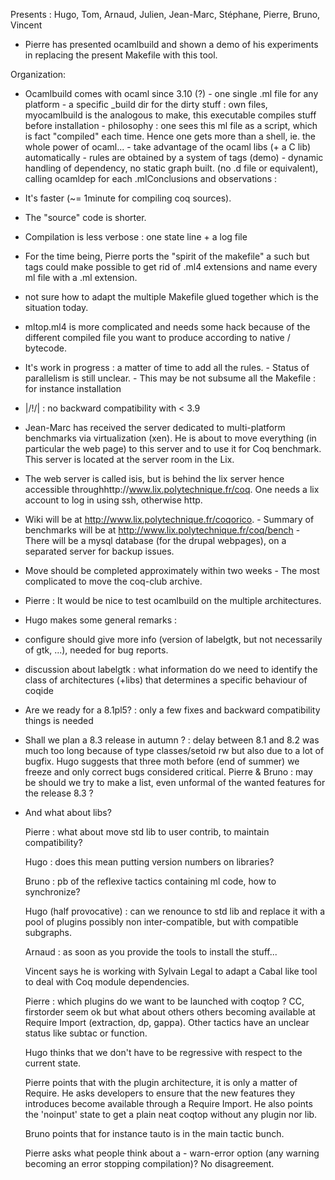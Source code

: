 Presents : Hugo, Tom, Arnaud, Julien, Jean-Marc, Stéphane, Pierre, Bruno, Vincent

-   Pierre has presented ocamlbuild and shown a demo of his experiments in replacing the present Makefile with this tool.

Organization:

-   Ocamlbuild comes with ocaml since 3.10 (?) - one single .ml file for any platform - a specific \_build dir for the dirty stuff : own files, myocamlbuild is the analogous to make, this executable compiles stuff before installation - philosophy : one sees this ml file as a script, which is fact "compiled" each time. Hence one gets more than a shell, ie. the whole power of ocaml... - take advantage of the ocaml libs (+ a C lib) automatically - rules are obtained by a system of tags (demo) - dynamic handling of dependency, no static graph built. (no .d file or equivalent), calling ocamldep for each .mlConclusions and observations :
-   It's faster (~= 1minute for compiling coq sources).
-   The "source" code is shorter.
-   Compilation is less verbose : one state line + a log file
-   For the time being, Pierre ports the "spirit of the makefile" a such but tags could make possible to get rid of .ml4 extensions and name every ml file with a .ml extension.
-   not sure how to adapt the multiple Makefile glued together which is the situation today.
-   mltop.ml4 is more complicated and needs some hack because of the different compiled file you want to produce according to native / bytecode.
-   It's work in progress : a matter of time to add all the rules. - Status of parallelism is still unclear. - This may be not subsume all the Makefile : for instance installation
-   |/!/| : no backward compatibility with &lt; 3.9
-   Jean-Marc has received the server dedicated to multi-platform benchmarks via virtualization (xen). He is about to move everything (in particular the web page) to this server and to use it for Coq benchmark. This server is located at the server room in the Lix.
-   The web server is called isis, but is behind the lix server hence accessible throughhttp://www.lix.polytechnique.fr/coq. One needs a lix account to log in using ssh, otherwise http.
-   Wiki will be at <http://www.lix.polytechnique.fr/coqorico>. - Summary of benchmarks will be at <http://www.lix.polytechnique.fr/coq/bench> - There will be a mysql database (for the drupal webpages), on a separated server for backup issues.
-   Move should be completed approximately within two weeks - The most complicated to move the coq-club archive.
-   Pierre : It would be nice to test ocamlbuild on the multiple architectures.
-   Hugo makes some general remarks :
-   configure should give more info (version of labelgtk, but not necessarily of gtk, ...), needed for bug reports.
-   discussion about labelgtk : what information do we need to identify the class of architectures (+libs) that determines a specific behaviour of coqide
-   Are we ready for a 8.1pl5? : only a few fixes and backward compatibility things is needed
-   Shall we plan a 8.3 release in autumn ? : delay between 8.1 and 8.2 was much too long because of type classes/setoid rw but also due to a lot of bugfix. Hugo suggests that three moth before (end of summer) we freeze and only correct bugs considered critical. Pierre & Bruno : may be should we try to make a list, even unformal of the wanted features for the release 8.3 ?
-   And what about libs?

    Pierre : what about move std lib to user contrib, to maintain compatibility?

    Hugo : does this mean putting version numbers on libraries?

    Bruno : pb of the reflexive tactics containing ml code, how to synchronize?

    Hugo (half provocative) : can we renounce to std lib and replace it with a pool of plugins possibly non inter-compatible, but with compatible subgraphs.

    Arnaud : as soon as you provide the tools to install the stuff...

    Vincent says he is working with Sylvain Legal to adapt a Cabal like tool to deal with Coq module dependencies.

    Pierre : which plugins do we want to be launched with coqtop ? CC, firstorder seem ok but what about others others becoming available at Require Import (extraction, dp, gappa). Other tactics have an unclear status like subtac or function.

    Hugo thinks that we don't have to be regressive with respect to the current state.

    Pierre points that with the plugin architecture, it is only a matter of Require. He asks developers to ensure that the new features they introduces become available through a Require Import. He also points the 'noinput' state to get a plain neat coqtop without any plugin nor lib.

    Bruno points that for instance tauto is in the main tactic bunch.

    Pierre asks what people think about a - warn-error option (any warning becoming an error stopping compilation)? No disagreement.


